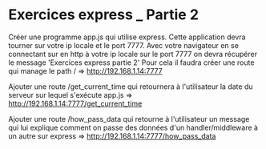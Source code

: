 # Exercices express _ Partie 2


Créer une programme app.js qui utilise express. Cette application devra tourner sur votre ip locale et le port 7777. Avec votre navigateur en se connectant sur en http à votre ip locale sur le port 7777 on devra récupérer le message 'Exercices express partie 2' Pour cela il faudra créer une route qui manage le path /
=> http://192.168.1.14:7777

Ajouter une route /get_current_time qui retournera à l'utilisateur la date du serveur sur lequel s'exécute app.js
=> http://192.168.1.14:7777/get_current_time

Ajouter une route /how_pass_data qui retourne à l'utilisateur un message qui lui explique comment on passe des données d'un handler/middleware à un autre sur express
=> http://192.168.1.14:7777/how_pass_data

